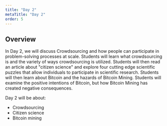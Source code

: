 ```yaml
---
title: "Day 2"
metaTitle: "Day 2"
order: 5
---
```


## Overview

In Day 2, we will discuss Crowdsourcing and how people can participate in problem-solving processes at scale. Students will learn what crowdsourcing is and the variety of ways crowdsourcing is utilized. Students will then read an article about "citizen science" and explore four cutting edge scientific puzzles that allow individuals to participate in scientific research. Students will then learn about Bitcoin and the hazards of Bitcoin Mining. Students will examine the positive intentions of Bitcoin, but how Bitcoin Mining has created negative consequences.

Day 2 will be about:

* Crowdsourcing 
* Citizen science
* Bitcoin mining